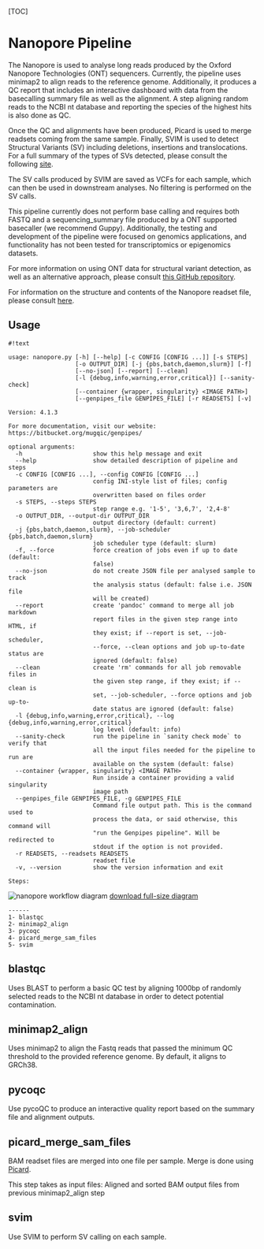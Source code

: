 [TOC]


Nanopore Pipeline
==============

The Nanopore is used to analyse long reads produced by the Oxford Nanopore Technologies (ONT) sequencers.
Currently, the pipeline uses minimap2 to align reads to the reference genome. Additionally, it produces
a QC report that includes an interactive dashboard with data from the basecalling summary file as well
as the alignment. A step aligning random reads to the NCBI nt database and reporting the species of the
highest hits is also done as QC.

Once the QC and alignments have been produced, Picard is used to merge readsets coming from the same
sample. Finally, SVIM is used to detect Structural Variants (SV) including deletions, insertions and
translocations. For a full summary of the types of SVs detected, please consult the following [site](
https://github.com/eldariont/svim#background-on-structural-variants-and-long-reads).

The SV calls produced by SVIM are saved as VCFs for each sample, which can then be used in downstream
analyses. No filtering is performed on the SV calls.

This pipeline currently does not perform base calling and requires both FASTQ and a sequencing_summary
file produced by a ONT supported basecaller (we recommend Guppy). Additionally, the testing and
development of the pipeline were focused on genomics applications, and functionality has not been tested
for transcriptomics or epigenomics datasets.

For more information on using ONT data for structural variant detection, as well as an alternative
approach, please consult [this GitHub repository](https://github.com/nanoporetech/pipeline-structural-variation).

For information on the structure and contents of the Nanopore readset file, please consult [here](
https://bitbucket.org/mugqic/genpipes/src/master/#markdown-header-nanopore).


Usage
-----
```
#!text

usage: nanopore.py [-h] [--help] [-c CONFIG [CONFIG ...]] [-s STEPS]
                   [-o OUTPUT_DIR] [-j {pbs,batch,daemon,slurm}] [-f]
                   [--no-json] [--report] [--clean]
                   [-l {debug,info,warning,error,critical}] [--sanity-check]
                   [--container {wrapper, singularity} <IMAGE PATH>]
                   [--genpipes_file GENPIPES_FILE] [-r READSETS] [-v]

Version: 4.1.3

For more documentation, visit our website: https://bitbucket.org/mugqic/genpipes/

optional arguments:
  -h                    show this help message and exit
  --help                show detailed description of pipeline and steps
  -c CONFIG [CONFIG ...], --config CONFIG [CONFIG ...]
                        config INI-style list of files; config parameters are
                        overwritten based on files order
  -s STEPS, --steps STEPS
                        step range e.g. '1-5', '3,6,7', '2,4-8'
  -o OUTPUT_DIR, --output-dir OUTPUT_DIR
                        output directory (default: current)
  -j {pbs,batch,daemon,slurm}, --job-scheduler {pbs,batch,daemon,slurm}
                        job scheduler type (default: slurm)
  -f, --force           force creation of jobs even if up to date (default:
                        false)
  --no-json             do not create JSON file per analysed sample to track
                        the analysis status (default: false i.e. JSON file
                        will be created)
  --report              create 'pandoc' command to merge all job markdown
                        report files in the given step range into HTML, if
                        they exist; if --report is set, --job-scheduler,
                        --force, --clean options and job up-to-date status are
                        ignored (default: false)
  --clean               create 'rm' commands for all job removable files in
                        the given step range, if they exist; if --clean is
                        set, --job-scheduler, --force options and job up-to-
                        date status are ignored (default: false)
  -l {debug,info,warning,error,critical}, --log {debug,info,warning,error,critical}
                        log level (default: info)
  --sanity-check        run the pipeline in `sanity check mode` to verify that
                        all the input files needed for the pipeline to run are
                        available on the system (default: false)
  --container {wrapper, singularity} <IMAGE PATH>
                        Run inside a container providing a valid singularity
                        image path
  --genpipes_file GENPIPES_FILE, -g GENPIPES_FILE
                        Command file output path. This is the command used to
                        process the data, or said otherwise, this command will
                        "run the Genpipes pipeline". Will be redirected to
                        stdout if the option is not provided.
  -r READSETS, --readsets READSETS
                        readset file
  -v, --version         show the version information and exit

Steps:
```
![nanopore workflow diagram](https://bitbucket.org/mugqic/genpipes/raw/master/resources/workflows/GenPipes_nanopore.resized.png)
[download full-size diagram](https://bitbucket.org/mugqic/genpipes/raw/master/resources/workflows/GenPipes_nanopore.png)
```
------
1- blastqc
2- minimap2_align
3- pycoqc
4- picard_merge_sam_files
5- svim

```
blastqc
-------
Uses BLAST to perform a basic QC test by aligning 1000bp of randomly selected
reads to the NCBI nt database in order to detect potential contamination.

minimap2_align
--------------
Uses minimap2 to align the Fastq reads that passed the minimum QC threshold to
the provided reference genome. By default, it aligns to GRCh38.

pycoqc
------
Use pycoQC to produce an interactive quality report based on the summary file and
alignment outputs.

picard_merge_sam_files
----------------------
BAM readset files are merged into one file per sample.
Merge is done using [Picard](http://broadinstitute.github.io/picard/).

This step takes as input files:
Aligned and sorted BAM output files from previous minimap2_align step

svim
----
Use SVIM to perform SV calling on each sample.


